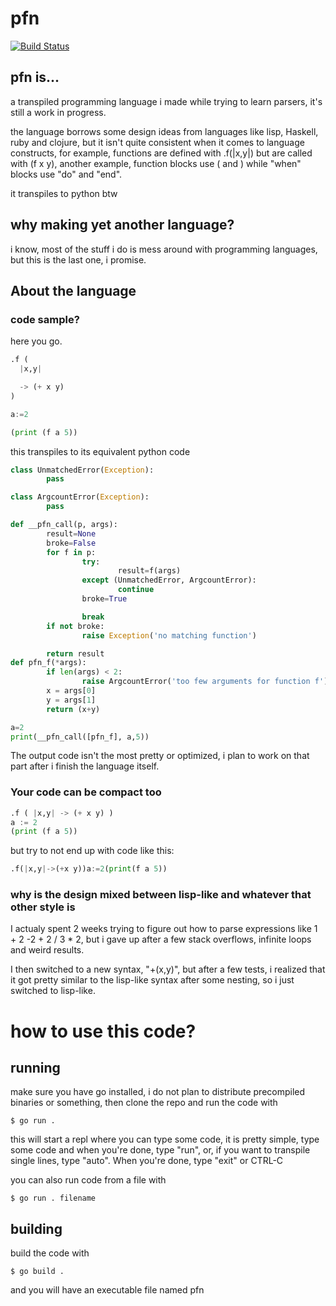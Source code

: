 # pfn

[![Build Status](https://travis-ci.com/TsukiGva2/pfn.svg?branch=main)](https://travis-ci.com/TsukiGva2/pfn)

## pfn is...

a transpiled programming language i made while trying to learn parsers, it's still a work in progress.

the language borrows some design ideas from languages like lisp, Haskell, ruby and clojure, but it isn't quite consistent when it comes to language constructs,  for example, functions are defined with .f(|x,y|) but are called with (f x y), another example, function blocks use ( and ) while "when" blocks use "do" and "end".

it transpiles to python btw

## why making yet another language?

i know, most of the stuff i do is mess around with
programming languages, but this is the last one, i
promise.

## About the language

### code sample?

here you go.

```py
.f (
  |x,y|

  -> (+ x y)
)

a:=2

(print (f a 5))
```

this transpiles to its equivalent python code

```py
class UnmatchedError(Exception):
        pass

class ArgcountError(Exception):
        pass

def __pfn_call(p, args):
        result=None
        broke=False
        for f in p:
                try:
                        result=f(args)
                except (UnmatchedError, ArgcountError):
                        continue
                broke=True

                break
        if not broke:
                raise Exception('no matching function')

        return result
def pfn_f(*args):
        if len(args) < 2:
                raise ArgcountError('too few arguments for function f')
        x = args[0]
        y = args[1]
        return (x+y)

a=2
print(__pfn_call([pfn_f], a,5))
```

The output code isn't the most pretty or optimized, i plan to work on that part after i finish the language itself.

### Your code can be compact too

```py
.f ( |x,y| -> (+ x y) )
a := 2
(print (f a 5))
```

but try to not end up with code like this:

```py
.f(|x,y|->(+x y))a:=2(print(f a 5))
```

### why is the design mixed between lisp-like and whatever that other style is

I actualy spent 2 weeks trying to figure out how to parse expressions like 1 + 2 -2 + 2 / 3 * 2,
but i gave up after a few stack overflows, infinite loops and weird results.

I then switched to a new syntax, "+(x,y)", but after a few tests, i realized that it got pretty similar to the lisp-like syntax after some nesting, so i just switched to lisp-like.

# how to use this code?

## running

make sure you have go installed, i do not plan to distribute precompiled binaries or something,
then clone the repo and run the code with

    $ go run .
    
this will start a repl where you can type some code, it is pretty simple,
type some code and when you're done, type "run", or, if you want to transpile single lines,
type "auto". When you're done, type "exit" or CTRL-C

you can also run code from a file with

    $ go run . filename

## building

build the code with

    $ go build .

and you will have an executable file named pfn
